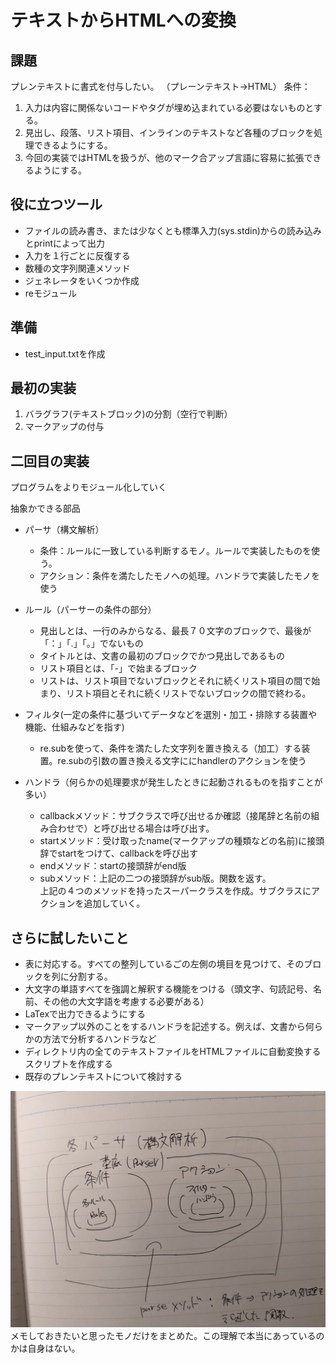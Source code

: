 # テキストからHTMLへの変換

## 課題
プレンテキストに書式を付与したい。
（プレーンテキスト→HTML）
条件：
1. 入力は内容に関係ないコードやタグが埋め込まれている必要はないものとする。
1. 見出し、段落、リスト項目、インラインのテキストなど各種のブロックを処理できるようにする。
1. 今回の実装ではHTMLを扱うが、他のマーク合アップ言語に容易に拡張できるようにする。

## 役に立つツール
- ファイルの読み書き、または少なくとも標準入力(sys.stdin)からの読み込みとprintによって出力
- 入力を１行ごとに反復する
- 数種の文字列関連メソッド
- ジェネレータをいくつか作成
- reモジュール
## 準備
- test_input.txtを作成

## 最初の実装
1. バラグラフ(テキストブロック)の分割（空行で判断）
1. マークアップの付与
## 二回目の実装
プログラムをよりモジュール化していく

抽象かできる部品
- パーサ（構文解析）
  - 条件：ルールに一致している判断するモノ。ルールで実装したものを使う。
  - アクション：条件を満たしたモノへの処理。ハンドラで実装したモノを使う
- ルール（パーサーの条件の部分）
  - 見出しとは、一行のみからなる、最長７０文字のブロックで、最後が「：」「.」「。」でないもの
  - タイトルとは、文書の最初のブロックでかつ見出しであるもの
  - リスト項目とは、「-」で始まるブロック
  - リストは、リスト項目でないブロックとそれに続くリスト項目の間で始まり、リスト項目とそれに続くリストでないブロックの間で終わる。

- フィルタ(一定の条件に基づいてデータなどを選別・加工・排除する装置や機能、仕組みなどを指す)
  - re.subを使って、条件を満たした文字列を置き換える（加工）する装置。re.subの引数の置き換える文字ににhandlerのアクションを使う
- ハンドラ（何らかの処理要求が発生したときに起動されるものを指すことが多い）
  - callbackメソッド：サブクラスで呼び出せるか確認（接尾辞と名前の組み合わせで）と呼び出せる場合は呼び出す。
  - startメソッド：受け取ったname(マークアップの種類などの名前)に接頭辞でstartをつけて、callbackを呼び出す
  - endメソッド：startの接頭辞がend版
  - subメソッド：上記の二つの接頭辞がsub版。関数を返す。 \
  上記の４つのメソッドを持ったスーパークラスを作成。サブクラスにアクションを追加していく。
## さらに試したいこと
- 表に対応する。すべての整列しているごの左側の境目を見つけて、そのブロックを列に分割する。
- 大文字の単語すべてを強調と解釈する機能をつける（頭文字、句読記号、名前、その他の大文字語を考慮する必要がある）
- LaTexで出力できるようにする
- マークアップ以外のことをするハンドラを記述する。例えば、文書から何らかの方法で分析するハンドラなど
- ディレクトリ内の全てのテキストファイルをHTMLファイルに自動変換するスクリプトを作成する
- 既存のプレンテキストについて検討する

![自分的まとめのメモ](images/sumary_text_to_html.jpg)
メモしておきたいと思ったモノだけをまとめた。この理解で本当にあっているのかは自身はない。